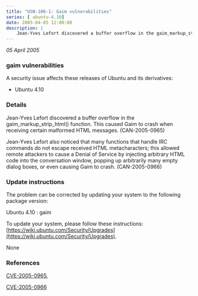 ```yaml
---
title: "USN-106-1: Gaim vulnerabilities"
series: [ ubuntu-4.10]
date: 2005-04-05 12:00:00
description: |
    Jean-Yves Lefort discovered a buffer overflow in the gaim_markup_strip_html() function. This caused Gaim to crash when receiving certain malformed HTML messages. (CAN-2005-0965)
--- 
```

 
 

*05 April 2005*

### gaim vulnerabilities

A security issue affects these releases of Ubuntu and its derivatives:

* Ubuntu 4.10

### Details

Jean-Yves Lefort discovered a buffer overflow in the gaim_markup_strip_html() function. This caused Gaim to crash when receiving certain malformed HTML messages. (CAN-2005-0965)

Jean-Yves Lefort also noticed that many functions that handle IRC commands do not escape received HTML metacharacters; this allowed remote attackers to cause a Denial of Service by injecting arbitrary HTML code into the conversation window, popping up arbitrarily many empty dialog boxes, or even causing Gaim to crash. (CAN-2005-0966)

### Update instructions

The problem can be corrected by updating your system to the following package version:

Ubuntu 4.10
 : gaim 

To update your system, please follow these instructions: [https://wiki.ubuntu.com/Security/Upgrades](https://wiki.ubuntu.com/Security/Upgrades).

None

### References

 
 [CVE-2005-0965](http://people.ubuntu.com/~ubuntu-security/cve/CVE-2005-0965), 

 [CVE-2005-0966](http://people.ubuntu.com/~ubuntu-security/cve/CVE-2005-0966)
 

